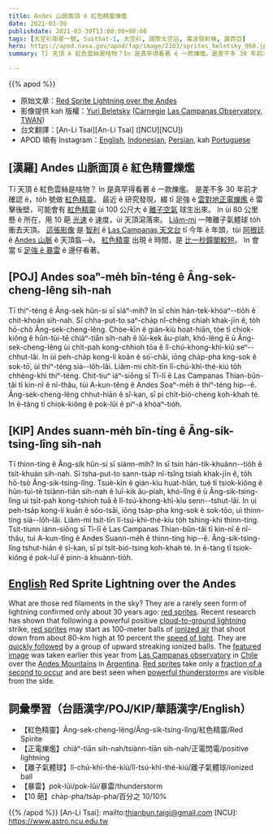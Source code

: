 ```yaml
---
title: Andes 山脈面頂 ê 紅色精靈爍爁
date: 2021-03-30
publishdate: 2021-03-30T13:00:00+08:00
tags: [太空衫衛星一號, SuitSat-1, 太空衫, 國際太空站, 電波發射機, 露西亞]
hero: https://apod.nasa.gov/apod/fap/image/2103/sprites_beletsky_960.jpg
summary: Tī 天頂 ê 紅色雲絲是啥物？In 是真罕得看著 ê 一款爍爁。是差不多 30 年前才確認 ê，to̍h 號做紅色精靈。

---
```


{{% apod %}}

- 原始文章：[Red Sprite Lightning over the Andes](https://apod.nasa.gov/apod/ap210330.html)
- 影像提供 kah 版權：[Yuri Beletsky][Yuri Beletsky] ([Carnegie][Carnegie] [Las Campanas Observatory][Las Campanas Observatory], [TWAN][TWAN])
- 台文翻譯：[An-Li Tsai][An-Li Tsai] ([NCU][NCU])
- APOD 嘛有 Instagram：[English][English], [Indonesian][Indonesian], [Persian][Persian], kah [Portuguese][Portuguese]

## [漢羅] Andes 山脈面頂 ê 紅色精靈爍爁

Tī 天頂 ê 紅色雲絲是啥物？
In 是真罕得看著 ê 一款爍爁。
是差不多 30 年前才確認 ê，to̍h 號做 [紅色精靈][red sprites1]。
最近 ê 研究發現，綴 tī 足強 ê [雲對地正電爍爁][cloud-to-ground lightning] ê 雷擊後壁，可能會有 [紅色精靈][red sprites2] ùi 100 公尺大 ê [離子空氣][ionized air] 球生出來。
In ùi 80 公里懸 ê 所在，用 10 葩 [光速][speed of light] ê 速度，ùi 天頂瀉落來。
[Liâm-mi][quickly followed] 一陣離子氣體球 to̍h 衝去天頂。
[這張影像][featured image] 是 [智利][Chile] ê [Las Campanas 天文台][Las Campanas observatory] tī 今年 ê 年頭，tùi [阿根廷][Argentina] ê [Andes 山脈][Andes Mountains] ê 天頂翕--ê。
[紅色精靈][Red sprites] 出現 ê 時間，是 [比一秒鐘閣較短][fraction of a second to occur]。
In 會當 tī [足強 ê 暴雷][powerful thunderstorm] ê 邊仔看著。


## [POJ] Andes soaⁿ-me̍h bīn-téng ê Âng-sek-cheng-lêng sih-nah

Tī thiⁿ-téng ê Âng-sek hûn-si sī siáⁿ-mih?
In sī chin hán-tek-khòaⁿ--tio̍h ê chi̍t-khoán sih-nah.
Sī chha-put-to saⁿ-cha̍p nî-chêng chiah khak-jīn ê, to̍h hō-chò Âng-sek-cheng-lêng.
Chòe-kīn ê gián-kiù hoat-hiān, tòe tī chiok-kiông ê hûn-tùi-tē chiàⁿ-tiān sih-nah ê lûi-kek āu-piah, khó-lêng ē ū Âng-sek-cheng-lêng ùi chi̍t-pah kong-chhioh tōa ê lî-chú-khong-khì-kiû seⁿ--chhut-lâi.
In ùi peh-cha̍p kong-lí koân ê só͘-chāi, iōng cha̍p-pha kng-sok ê sok-tō͘, ùi thiⁿ-téng sià--lo̍h-lâi.
Liâm-mi chi̍t-tīn lî-chú-khì-thé-kiú to̍h chhèng-khì thiⁿ-téng.
Chit-tiuⁿ iáⁿ-siōng sī Tì-lī ê Las Campanas Thian-bûn-tâi tī kin-nî ê nî-thâu, tùi A-kun-têng ê Andes Soaⁿ-me̍h ê thiⁿ-téng hip--ê.
Âng-sek-cheng-lêng chhut-hiān ê sî-kan, sī pí chi̍t-bió-cheng koh-khah té.
In ē-tàng tī chiok-kiông ê pok-lûi ê piⁿ-á khòaⁿ-tio̍h.


## [KIP] Andes suann-me̍h bīn-tíng ê Âng-sik-tsing-lîng sih-nah

Tī thinn-tíng ê Âng-sik hûn-si sī siánn-mih?
In sī tsin hán-tik-khuànn--tio̍h ê tsi̍t-khuán sih-nah.
Sī tsha-put-to sann-tsa̍p nî-tsîng tsiah khak-jīn ê, to̍h hō-tsò Âng-sik-tsing-lîng.
Tsuè-kīn ê gián-kìu huat-hiān, tuè tī tsiok-kiông ê hûn-tuì-tē tsiànn-tiān sih-nah ê luî-kik āu-piah, khó-lîng ē ū Âng-sik-tsing-lîng uì tsi̍t-pah kong-tshioh tuā ê lî-tsú-khong-khì-kîu senn--tshut-lâi.
In uì peh-tsa̍p kong-lí kuân ê sóo-tsāi, iōng tsa̍p-pha kng-sok ê sok-tōo, uì thinn-tíng sià--lo̍h-lâi.
Liâm-mi tsi̍t-tīn lî-tsú-khì-thé-kíu to̍h tshìng-khì thinn-tíng.
Tsit-tiunn iánn-siōng sī Tì-lī ê Las Campanas Thian-bûn-tâi tī kin-nî ê nî-thâu, tuì A-kun-tîng ê Andes Suann-me̍h ê thinn-tíng hip--ê.
Âng-sik-tsing-lîng tshut-hiān ê sî-kan, sī pí tsi̍t-bió-tsing koh-khah té.
In ē-tàng tī tsiok-kiông ê pok-luî ê pinn-á khuànn-tio̍h.



## [English] Red Sprite Lightning over the Andes

What are those red filaments in the sky? They are a rarely seen form of lightning confirmed only about 30 years ago: [red sprites][red sprites1]. Recent research has shown that following a powerful positive [cloud-to-ground lightning][cloud-to-ground lightning] strike, [red sprites][red sprites2] may start as 100-meter balls of [ionized air][ionized air] that shoot down from about 80-km high at 10 percent the [speed of light][speed of light]. They are [quickly followed][quickly followed] by a group of upward streaking ionized balls. The [featured image][featured image] was taken earlier this year from [Las Campanas observatory][Las Campanas observatory] in [Chile][Chile] over the [Andes Mountains][Andes Mountains] in [Argentina][Argentina]. [Red sprites][Red sprites] take only a [fraction of a second to occur][fraction of a second to occur] and are best seen when [powerful thunderstorm][powerful thunderstorm]s are visible from the side.

## 詞彙學習（台語漢字/POJ/KIP/華語漢字/English）

- 【紅色精靈】Âng-sek-cheng-lêng/Âng-sik-tsing-lîng/紅色精靈/Red Spirite
- 【正電爍爁】chiàⁿ-tiān sih-nah/tsiànn-tiān sih-nah/正電閃電/positive lightning
- 【離子氣體球】lî-chú-khì-thé-kiú/lî-tsú-khì-thé-kiú/離子氣體球/ionized ball
- 【暴雷】pok-lûi/pok-lûi/暴雷/thunderstorm
- 【10 葩】cha̍p-pha/tsa̍p-pha/百分之 10/10%



{{% /apod %}}
[An-Li Tsai]: mailto:thianbun.taigi@gmail.com
[NCU]: https://www.astro.ncu.edu.tw

[Yuri Beletsky]: https://www.instagram.com/yuribeletsky/
[Carnegie]: http://carnegiescience.edu/
[Las Campanas Observatory]: http://www.lco.cl/
[TWAN]: https://twanight.org/about/

[English]: https://www.instagram.com/astronomypicturesdaily/
[Indonesian]: https://www.instagram.com/apod.id/
[Persian]: https://www.instagram.com/avastarapod/
[Portuguese]: https://www.instagram.com/apodbrasil/

[red sprites1]: https://en.wikipedia.org/wiki/Red_sprite
[cloud-to-ground lightning]: https://apod.nasa.gov/apod/ap120723.html
[red sprites2]: https://apod.nasa.gov/apod/ap120829.html
[ionized air]: https://en.wikipedia.org/wiki/Ionized-air_glow
[speed of light]: https://www.nasa.gov/feature/goddard/2019/three-ways-to-travel-at-nearly-the-speed-of-light
[quickly followed]: https://www.youtube.com/watch?v=ATmpgZoMRM0
[featured image]: https://www.instagram.com/p/B7GbaUhJWAh/
[Las Campanas observatory]: http://www.lco.cl/?page_id=233
[Chile]: https://en.wikipedia.org/wiki/Chile
[Andes Mountains]: https://youtu.be/LUyJHG2u5DM
[Argentina]: https://en.wikipedia.org/wiki/Argentina
[Red sprites]: https://earthweb.ess.washington.edu/space/AtmosElec/spriteinfo.html
[fraction of a second to occur]: https://apod.nasa.gov/apod/ap210104.html
[powerful thunderstorm]: https://apod.nasa.gov/apod/ap130505.html
